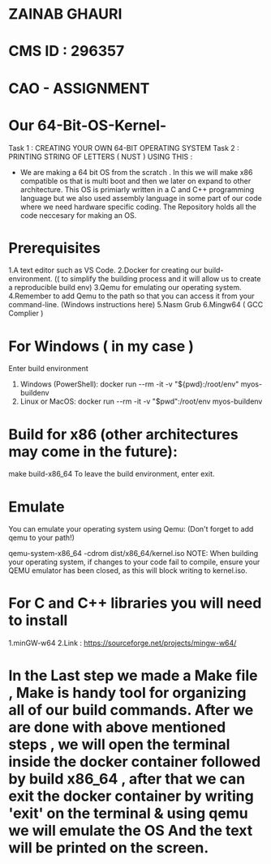 
# ZAINAB GHAURI
# CMS ID : 296357
# CAO - ASSIGNMENT 

# Our 64-Bit-OS-Kernel- 
 Task 1 : CREATING YOUR OWN 64-BIT OPERATING SYSTEM
 Task 2 : PRINTING STRING OF LETTERS ( NUST ) USING THIS :

-	We are making a 64 bit OS from the scratch . In this we will make x86 compatible os that is multi boot and then we later on expand to other architecture. This OS is primiarly written in a C and C++ programming language but we also used assembly language in some part of our code where we need hardware specific coding. 
The Repository holds all the code neccesary for making an OS.

# Prerequisites
1.A text editor such as VS Code.
2.Docker for creating our build-environment. (( to simplify the building process and it will allow us to create a reproducible build env)
3.Qemu for emulating our operating system.
4.Remember to add Qemu to the path so that you can access it from your command-line. (Windows instructions here)
5.Nasm Grub
6.Mingw64 ( GCC Complier )

# For Windows ( in my case )
Enter build environment
1. Windows (PowerShell): docker run --rm -it -v "${pwd}:/root/env" myos-buildenv
2. Linux or MacOS: docker run --rm -it -v "$pwd":/root/env myos-buildenv

# Build for x86 (other architectures may come in the future):

make build-x86_64
To leave the build environment, enter exit.

# Emulate
You can emulate your operating system using Qemu: (Don't forget to add qemu to your path!)

qemu-system-x86_64 -cdrom dist/x86_64/kernel.iso
NOTE: When building your operating system, if changes to your code fail to compile, ensure your QEMU emulator has been closed, as this will block writing to kernel.iso.

# For C and C++ libraries you will need to install
 1.minGW-w64
 2.Link : https://sourceforge.net/projects/mingw-w64/
 
#	In the Last step we made a Make file ,  Make is handy tool for organizing all of our build commands. After we are done with above mentioned steps , we will open the terminal inside the docker container followed by  build x86_64 , after that we can exit the docker container by writing 'exit' on the terminal & using qemu we will emulate the OS And the text will be printed on the screen.  
